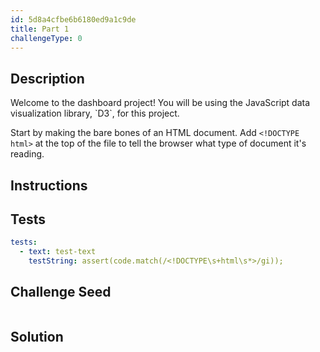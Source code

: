 ```yaml
---
id: 5d8a4cfbe6b6180ed9a1c9de
title: Part 1
challengeType: 0
---
```


## Description
<section id='description'>
Welcome to the dashboard project! You will be using the JavaScript data visualization library, `D3`, for this project.
  
Start by making the bare bones of an HTML document. Add `<!DOCTYPE html>` at the top of the file to tell the browser what type of document it's reading.
</section>

## Instructions
<section id='instructions'>
</section>

## Tests
<section id='tests'>

```yml
tests:
  - text: test-text
    testString: assert(code.match(/<!DOCTYPE\s+html\s*>/gi));

```

</section>

## Challenge Seed
<section id='challengeSeed'>
<div id='html-seed'>

```html
```

</div>
</section>


## Solution
<section id='solution'>

```js
```

</section>
